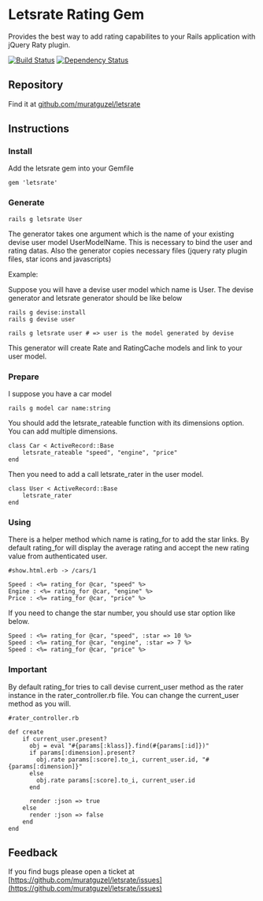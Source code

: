 # Letsrate Rating Gem  

Provides the best way to add rating capabilites to your Rails application with jQuery Raty plugin.

[![Build Status](https://secure.travis-ci.org/muratguzel/letsrate.png)](http://travis-ci.org/muratguzel/letsrate)
[![Dependency Status](https://gemnasium.com/muratguzel/letsrate.png)](https://gemnasium.com/muratguzel/letsrate)

## Repository

Find it at [github.com/muratguzel/letsrate](https://github.com/muratguzel/letsrate)

## Instructions

### Install

Add the letsrate gem into your Gemfile

	gem 'letsrate'
	
### Generate

	rails g letsrate User

The generator takes one argument which is the name of your existing devise user model UserModelName. This is necessary to bind the user and rating datas.
Also the generator copies necessary files (jquery raty plugin files, star icons and javascripts)

Example: 

Suppose you will have a devise user model which name is User. The devise generator and letsrate generator should be like below

	rails g devise:install
	rails g devise user

	rails g letsrate user # => user is the model generated by devise
   
This generator will create Rate and RatingCache models and link to your user model. 

### Prepare

I suppose you have a car model 

	rails g model car name:string

You should add the letsrate_rateable function with its dimensions option. You can add multiple dimensions.

	class Car < ActiveRecord::Base
		letsrate_rateable "speed", "engine", "price"
	end                                                         
	
Then you need to add a call letsrate_rater in the user model. 

	class User < ActiveRecord::Base
		letsrate_rater
	end   
	
	
### Using

There is a helper method which name is rating_for to add the star links. By default rating_for will display the average rating and accept the 
new rating value from authenticated user. 

	#show.html.erb -> /cars/1
	
	Speed : <%= rating_for @car, "speed" %>
	Engine : <%= rating_for @car, "engine" %>
	Price : <%= rating_for @car, "price" %>

If you need to change the star number, you should use star option like below.
	
	Speed : <%= rating_for @car, "speed", :star => 10 %>
	Speed : <%= rating_for @car, "engine", :star => 7 %>
	Speed : <%= rating_for @car, "price" %>
   
### Important 

By default rating_for tries to call devise current_user method as the rater instance in the rater_controller.rb file. You can change the current_user method 
as you will.

	#rater_controller.rb
	
	def create                                  
    	if current_user.present?
	      obj = eval "#{params[:klass]}.find(#{params[:id]})"     
	      if params[:dimension].present?
	        obj.rate params[:score].to_i, current_user.id, "#{params[:dimension]}"       
	      else
	        obj.rate params[:score].to_i, current_user.id 
	      end

	      render :json => true 
	    else
	      render :json => false        
	    end
	end   
     
## Feedback
If you find bugs please open a ticket at [https://github.com/muratguzel/letsrate/issues](https://github.com/muratguzel/letsrate/issues)
	
	